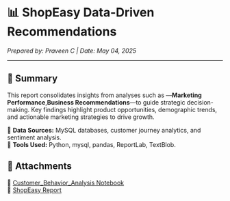 # 📊 ShopEasy Data-Driven Recommendations  
*Prepared by: Praveen C | Date: May 04, 2025*  

---

## **📌 Summary**  
This report consolidates insights from analyses such as —**Marketing Performance**,**Business Recommendations**—to guide strategic decision-making. Key findings highlight product opportunities, demographic trends, and actionable marketing strategies to drive growth.  

🚀 **Data Sources:** MySQL databases, customer journey analytics, and sentiment analysis.  
🔧 **Tools Used:** Python, mysql, pandas, ReportLab, TextBlob. 


## 📎 Attachments  
📂 [Customer_Behavior_Analysis Notebook](./NoteBooks/Customer_Behavior_Analysis.ipynb)  
📂 [ShopEasy Report](./Results/ShopEasy_Complete_Report_Final.pdf)





